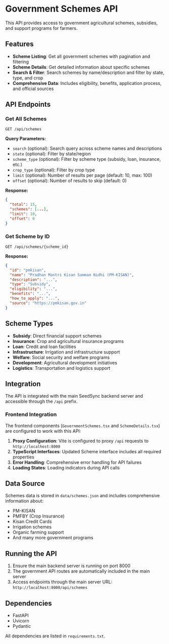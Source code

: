 # Government Schemes API

This API provides access to government agricultural schemes, subsidies, and support programs for farmers.

## Features

- **Scheme Listing**: Get all government schemes with pagination and filtering
- **Scheme Details**: Get detailed information about specific schemes
- **Search & Filter**: Search schemes by name/description and filter by state, type, and crop
- **Comprehensive Data**: Includes eligibility, benefits, application process, and official sources

## API Endpoints

### Get All Schemes
```
GET /api/schemes
```

**Query Parameters:**
- `search` (optional): Search query across scheme names and descriptions
- `state` (optional): Filter by state/region
- `scheme_type` (optional): Filter by scheme type (subsidy, loan, insurance, etc.)
- `crop_type` (optional): Filter by crop type
- `limit` (optional): Number of results per page (default: 10, max: 100)
- `offset` (optional): Number of results to skip (default: 0)

**Response:**
```json
{
  "total": 15,
  "schemes": [...],
  "limit": 10,
  "offset": 0
}
```

### Get Scheme by ID
```
GET /api/schemes/{scheme_id}
```

**Response:**
```json
{
  "id": "pmkisan",
  "name": "Pradhan Mantri Kisan Samman Nidhi (PM-KISAN)",
  "description": "...",
  "type": "Subsidy",
  "eligibility": "...",
  "benefits": "...",
  "how_to_apply": "...",
  "source": "https://pmkisan.gov.in"
}
```

## Scheme Types

- **Subsidy**: Direct financial support schemes
- **Insurance**: Crop and agricultural insurance programs
- **Loan**: Credit and loan facilities
- **Infrastructure**: Irrigation and infrastructure support
- **Welfare**: Social security and welfare programs
- **Development**: Agricultural development initiatives
- **Logistics**: Transportation and logistics support

## Integration

The API is integrated with the main SeedSync backend server and accessible through the `/api` prefix.

### Frontend Integration

The frontend components (`GovernmentSchemes.tsx` and `SchemeDetails.tsx`) are configured to work with this API:

1. **Proxy Configuration**: Vite is configured to proxy `/api` requests to `http://localhost:8000`
2. **TypeScript Interfaces**: Updated Scheme interface includes all required properties
3. **Error Handling**: Comprehensive error handling for API failures
4. **Loading States**: Loading indicators during API calls

## Data Source

Schemes data is stored in `data/schemes.json` and includes comprehensive information about:
- PM-KISAN
- PMFBY (Crop Insurance)
- Kisan Credit Cards
- Irrigation schemes
- Organic farming support
- And many more government programs

## Running the API

1. Ensure the main backend server is running on port 8000
2. The government API routes are automatically included in the main server
3. Access endpoints through the main server URL: `http://localhost:8000/api/schemes`

## Dependencies

- FastAPI
- Uvicorn
- Pydantic

All dependencies are listed in `requirements.txt`. 